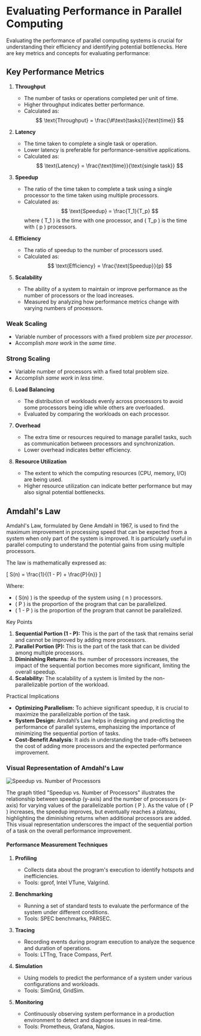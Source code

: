 # Evaluating Performance in Parallel Computing

Evaluating the performance of parallel computing systems is crucial for understanding their efficiency and identifying potential bottlenecks. Here are key metrics and concepts for evaluating performance:

## Key Performance Metrics

1. **Throughput**
   - The number of tasks or operations completed per unit of time.
   - Higher throughput indicates better performance.
   - Calculated as:
     $$
     \text{Throughput} = \frac{\#\text{tasks}}{\text{time}}
     $$

2. **Latency**
   - The time taken to complete a single task or operation.
   - Lower latency is preferable for performance-sensitive applications.
   - Calculated as:
     $$
     \text{Latency} = \frac{\text{time}}{\text{single task}}
     $$

3. **Speedup**
   - The ratio of the time taken to complete a task using a single processor to the time taken using multiple processors.
   - Calculated as:
     $$
     \text{Speedup} = \frac{T_1}{T_p}
     $$
     where \( T_1 \) is the time with one processor, and \( T_p \) is the time with \( p \) processors.

4. **Efficiency**
   - The ratio of speedup to the number of processors used.
   - Calculated as:
     $$
     \text{Efficiency} = \frac{\text{Speedup}}{p}
     $$

5. **Scalability**
   - The ability of a system to maintain or improve performance as the number of processors or the load increases.
   - Measured by analyzing how performance metrics change with varying numbers of processors.

### Weak Scaling

- Variable number of processors with a fixed problem size *per processor*.
- Accomplish *more work* in the *same time*.

### Strong Scaling

- Variable number of processors with a fixed total problem size.
- Accomplish *same work* in *less time*.

6. **Load Balancing**
   - The distribution of workloads evenly across processors to avoid some processors being idle while others are overloaded.
   - Evaluated by comparing the workloads on each processor.

7. **Overhead**
   - The extra time or resources required to manage parallel tasks, such as communication between processors and synchronization.
   - Lower overhead indicates better efficiency.

8. **Resource Utilization**
   - The extent to which the computing resources (CPU, memory, I/O) are being used.
   - Higher resource utilization can indicate better performance but may also signal potential bottlenecks.

## Amdahl's Law

Amdahl's Law, formulated by Gene Amdahl in 1967, is used to find the maximum improvement in processing speed that can be expected from a system when only part of the system is improved. It is particularly useful in parallel computing to understand the potential gains from using multiple processors.

The law is mathematically expressed as:

\[ S(n) = \frac{1}{(1 - P) + \frac{P}{n}} \]

Where:
- \( S(n) \) is the speedup of the system using \( n \) processors.
- \( P \) is the proportion of the program that can be parallelized.
- \( 1 - P \) is the proportion of the program that cannot be parallelized.

 Key Points
 
1. **Sequential Portion (1 - P):** This is the part of the task that remains serial and cannot be improved by adding more processors.
2. **Parallel Portion (P):** This is the part of the task that can be divided among multiple processors.
3. **Diminishing Returns:** As the number of processors increases, the impact of the sequential portion becomes more significant, limiting the overall speedup.
4. **Scalability:** The scalability of a system is limited by the non-parallelizable portion of the workload.

 Practical Implications
 
- **Optimizing Parallelism:** To achieve significant speedup, it is crucial to maximize the parallelizable portion of the task.
- **System Design:** Amdahl’s Law helps in designing and predicting the performance of parallel systems, emphasizing the importance of minimizing the sequential portion of tasks.
- **Cost-Benefit Analysis:** It aids in understanding the trade-offs between the cost of adding more processors and the expected performance improvement.

### Visual Representation of Amdahl's Law

![Speedup vs. Number of Processors](https://github.com/user-attachments/assets/f94b018d-9741-46ee-80ae-ecfb52141fba)

The graph titled "Speedup vs. Number of Processors" illustrates the relationship between speedup (y-axis) and the number of processors (x-axis) for varying values of the parallelizable portion \( P \). As the value of \( P \) increases, the speedup improves, but eventually reaches a plateau, highlighting the diminishing returns when additional processors are added. This visual representation underscores the impact of the sequential portion of a task on the overall performance improvement.

#### Performance Measurement Techniques

1. **Profiling**
   - Collects data about the program's execution to identify hotspots and inefficiencies.
   - Tools: gprof, Intel VTune, Valgrind.

2. **Benchmarking**
   - Running a set of standard tests to evaluate the performance of the system under different conditions.
   - Tools: SPEC benchmarks, PARSEC.

3. **Tracing**
   - Recording events during program execution to analyze the sequence and duration of operations.
   - Tools: LTTng, Trace Compass, Perf.

4. **Simulation**
   - Using models to predict the performance of a system under various configurations and workloads.
   - Tools: SimGrid, GridSim.

5. **Monitoring**
   - Continuously observing system performance in a production environment to detect and diagnose issues in real-time.
   - Tools: Prometheus, Grafana, Nagios.
